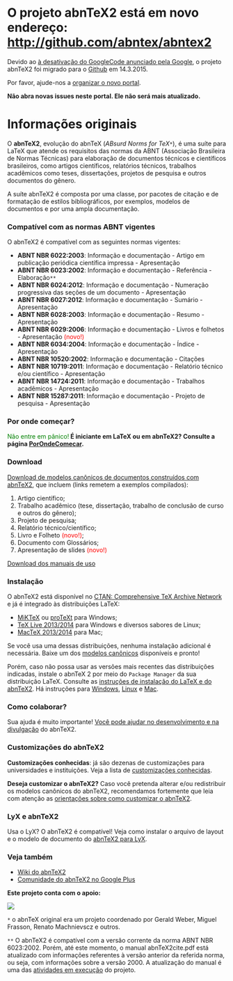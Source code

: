 # O projeto abnTeX2 está em novo endereço: http://github.com/abntex/abntex2 #

Devido ao [à desativação do GoogleCode anunciado pela Google](http://google-opensource.blogspot.com.br/2015/03/farewell-to-google-code.html), o projeto abnTeX2 foi migrado para o [Github](https://github.com/abntex/abntex2) em 14.3.2015.

Por favor, ajude-nos a [organizar o novo portal](https://groups.google.com/d/msgid/abntex2/1718d7f5-9d9f-4037-9ec9-fe41632578a8%40googlegroups.com?utm_medium=email&utm_source=footer).

**Não abra novas issues neste portal. Ele não será mais atualizado.**

# Informações originais #

O **abnTeX2**, evolução do abnTeX (_ABsurd Norms for TeX_`*`), é uma suíte para LaTeX que atende os requisitos das normas da ABNT (Associação Brasileira de Normas Técnicas) para elaboração de documentos técnicos e científicos brasileiros, como artigos científicos, relatórios técnicos, trabalhos acadêmicos como teses, dissertações, projetos de pesquisa e outros documentos do gênero.

A suíte abnTeX2 é composta por uma classe, por pacotes de citação e de formatação de estilos bibliográficos, por exemplos, modelos de documentos e por uma ampla documentação.

### Compatível com as normas ABNT vigentes ###

O abnTeX2 é compatível com as seguintes normas vigentes:

  * **ABNT NBR 6022:2003**: Informação e documentação - Artigo em publicação periódica científica impressa - Apresentação
  * **ABNT NBR 6023:2002**:  Informação e documentação -  Referência - Elaboração`**`
  * **ABNT NBR 6024:2012**: Informação e documentação - Numeração  progressiva das seções de um documento - Apresentação
  * **ABNT NBR 6027:2012**: Informação e documentação - Sumário - Apresentação
  * **ABNT NBR 6028:2003**: Informação e documentação - Resumo - Apresentação
  * **ABNT NBR 6029:2006**: Informação e documentação - Livros e folhetos - Apresentação <font color='red'>(novo!)</font>
  * **ABNT NBR 6034:2004**: Informação e documentação - Índice - Apresentação
  * **ABNT NBR 10520:2002**: Informação e documentação - Citações
  * **ABNT NBR 10719:2011**: Informação e documentação - Relatório técnico e/ou científico - Apresentação
  * **ABNT NBR 14724:2011**: Informação e documentação - Trabalhos acadêmicos - Apresentação
  * **ABNT NBR 15287:2011**: Informação e documentação - Projeto de pesquisa - Apresentação

### Por onde começar? ###

<font color='green'>Não entre em pânico!**</font> É iniciante em LaTeX ou em abnTeX2? Consulte a página [PorOndeComecar](PorOndeComecar.md).**

### Download ###

[Download de modelos canônicos de documentos construídos com abnTeX2](http://code.google.com/p/abntex2/downloads/list), que incluem (links remetem a exemplos compilados):
  1. Artigo científico;
  1. Trabalho acadêmico (tese, dissertação, trabalho de conclusão de curso e outros do gênero);
  1. Projeto de pesquisa;
  1. Relatório técnico/científico;
  1. Livro e Folheto <font color='red'>(novo!)</font>;
  1. Documento com Glossários;
  1. Apresentação de slides <font color='red'>(novo!)</font>

[Download dos manuais de uso](http://code.google.com/p/abntex2/downloads/list)

### Instalação ###

O abnTeX2 está disponível no [CTAN: Comprehensive TeX Archive Network](http://www.ctan.org/tex-archive/macros/latex/contrib/abntex2) e já é integrado às distribuições LaTeX:

  * [MiKTeX](http://www.miktex.org/) ou [proTeXt](http://www.tug.org/protext/) para Windows;
  * [TeX Live 2013/2014](http://www.tug.org/texlive/) para Windows e diversos sabores de Linux;
  * [MacTeX 2013/2014](http://tug.org/mactex/) para Mac;

Se você usa uma dessas distribuições, nenhuma instalação adicional é necessária. Baixe um dos [modelos canônicos](http://code.google.com/p/abntex2/downloads/list) disponíveis e pronto!

Porém, caso não possa usar as versões mais recentes das distribuições indicadas, instale o abnTeX 2 por meio do `Package Manager` da sua distribuição LaTeX. Consulte as [instruções de instalação do LaTeX e do abnTeX2](Instalacao.md). Há instruções para [Windows](InstalacaoWindows.md), [Linux](InstalacaoLinux.md) e [Mac](InstalacaoMac.md).

### Como colaborar? ###

Sua ajuda é muito importante! [Você pode ajudar no desenvolvimento e na divulgação](ComoContribuir.md) do abnTeX2.

### Customizações do abnTeX2 ###

**Customizações conhecidas**: já são dezenas de customizações para universidades e instituições. Veja a lista de [customizações conhecidas](CustomizacoesConhecidas.md).

**Deseja customizar o abnTeX2?** Caso você pretenda alterar e/ou redistribuir os modelos canônicos do abnTeX2, recomendamos fortemente que leia com atenção as [orientações sobre como customizar o abnTeX2](ComoCustomizar.md).

### LyX e abnTeX2 ###

Usa o LyX? O abnTeX2 é compatível! Veja como instalar o arquivo de layout e o modelo de documento do [abnTeX2 para LyX](LyX.md).

### Veja também ###

  * [Wiki do abnTeX2](TOC.md)
  * [Comunidade do abnTeX2 no Google Plus](https://plus.google.com/u/0/communities/105202176004387477100)


**Este projeto conta com o apoio:**

[![](http://abntex2.googlecode.com/files/cpai-logo.png)](http://cpai.unb.br/pt/swl-inicio)


`*` o abnTeX original era um projeto coordenado por Gerald Weber, Miguel Frasson, Renato Machnievscz e outros.

`**` O abnTeX2 é compatível com a versão corrente da norma ABNT NBR 6023:2002. Porém, até este momento, o manual abnTeX2cite.pdf está atualizado com informações referentes à versão anterior da referida norma, ou seja, com informações sobre a versão 2000. A atualização do manual é uma das [atividades em execução](https://code.google.com/p/abntex2/issues/) do projeto.